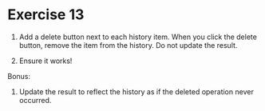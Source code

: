 # Exercise 13

1. Add a delete button next to each history item. When you click the delete button, remove the item from the history. Do not update the result.

2. Ensure it works!

Bonus:

1. Update the result to reflect the history as if the deleted operation never occurred.